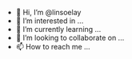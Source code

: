 - 👋 Hi, I’m @linsoelay
- 👀 I’m interested in ...
- 🌱 I’m currently learning ...
- 💞️ I’m looking to collaborate on ...
- 📫 How to reach me ...

<!---
linsoelay/linsoelay is a ✨ special ✨ repository because its `README.md` (this file) appears on your GitHub profile.
You can click the Preview link to take a look at your changes.
--->
